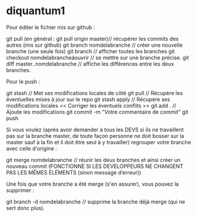 # diquantum1

Pour éditer le fichier mis sur github :

git pull <remote> <branch> (en général : git pull origin master)// récupérer les commits des autres (mis sur github)
git branch nomdelabranche // créer une nouvelle branche (une seule fois)
git branch // afficher toutes les branches
git checkout nomdelabrancheàouvrir // se mettre sur une branche précise.
git diff master..nomdelabranche // affiche les différences entre les deux branches.

Pour le push : 

git stash // Met ses modifications locales de côté
git pull // Récupère les éventuelles mises à jour sur le repo
git stash apply // Récupère ses modifications locales
<< Corriger les éventuels conflits >>
git add . // Ajoute les modifications
git commit -m "Votre commentaire de commit"
git push


Si vous voulez (après avoir demander à tous les DEVS si ils ne travaillent pas sur la branche master, de toute façon personne ne doit bosser sur la master sauf à la fin et il doit être seul à y travailler) regrouper votre branche avec celle d'origine :

git merge nomdelabranche // réunir les deux branches et ainsi créer un nouveau commit (FONCTIONNE SI LES DEVELOPPEURS NE CHANGENT PAS LES MÊMES ÉLÉMENTS (sinon message d’erreur))

Une fois que votre branche a été merge (s'en assurer), vous pouvez la supprimer :

git branch -d nomdelabranche // supprime la branche déjà merge (qui ne sert donc plus).
